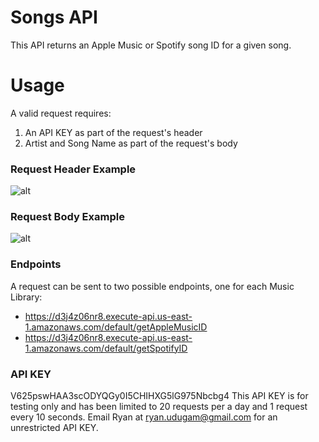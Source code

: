 # Songs API
This API returns an Apple Music or Spotify song ID for a given song.

Usage
=====

A valid request requires:
1) An API KEY as part of the request's header
2) Artist and Song Name as part of the request's body

### Request Header Example
![alt](https://github.com/adam-p/Songs-API/HeaderExample.png)

### Request Body Example
![alt](https://github.com/adam-p/Songs-API/BodyExample.png)

### Endpoints
A request can be sent to two possible endpoints, one for each Music Library:
- https://d3j4z06nr8.execute-api.us-east-1.amazonaws.com/default/getAppleMusicID
- https://d3j4z06nr8.execute-api.us-east-1.amazonaws.com/default/getSpotifyID

### API KEY
V625pswHAA3scODYQGy0I5CHIHXG5lG975Nbcbg4
This API KEY is for testing only and has been limited to 20 requests per a day and 1 request every 10 seconds. Email Ryan at ryan.udugam@gmail.com for an unrestricted API KEY. 



